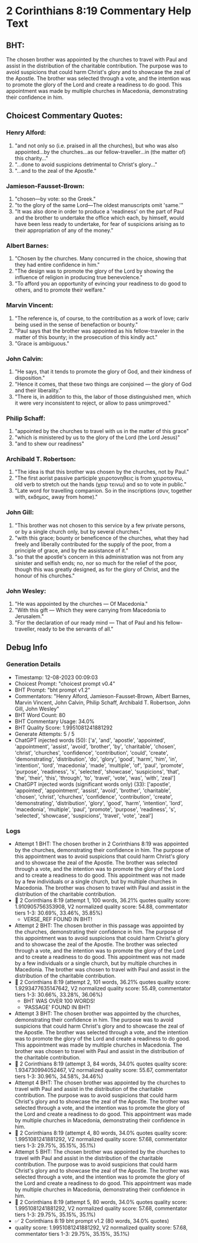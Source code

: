 # 2 Corinthians 8:19 Commentary Help Text

## BHT:
The chosen brother was appointed by the churches to travel with Paul and assist in the distribution of the charitable contribution. The purpose was to avoid suspicions that could harm Christ's glory and to showcase the zeal of the Apostle. The brother was selected through a vote, and the intention was to promote the glory of the Lord and create a readiness to do good. This appointment was made by multiple churches in Macedonia, demonstrating their confidence in him.

## Choicest Commentary Quotes:
### Henry Alford:
1. "and not only so (i.e. praised in all the churches), but who was also appointed...by the churches...as our fellow-traveller...in (the matter of) this charity..."
2. "...done to avoid suspicions detrimental to Christ's glory..."
3. "...and to the zeal of the Apostle."

### Jamieson-Fausset-Brown:
1. "chosen—by vote: so the Greek."
2. "to the glory of the same Lord—The oldest manuscripts omit 'same.'"
3. "It was also done in order to produce a 'readiness' on the part of Paul and the brother to undertake the office which each, by himself, would have been less ready to undertake, for fear of suspicions arising as to their appropriation of any of the money."

### Albert Barnes:
1. "Chosen by the churches. Many concurred in the choice, showing that they had entire confidence in him."
2. "The design was to promote the glory of the Lord by showing the influence of religion in producing true benevolence."
3. "To afford you an opportunity of evincing your readiness to do good to others, and to promote their welfare."

### Marvin Vincent:
1. "The reference is, of course, to the contribution as a work of love; cariv being used in the sense of benefaction or bounty."
2. "Paul says that the brother was appointed as his fellow-traveler in the matter of this bounty; in the prosecution of this kindly act."
3. "Grace is ambiguous."

### John Calvin:
1. "He says, that it tends to promote the glory of God, and their kindness of disposition." 
2. "Hence it comes, that these two things are conjoined — the glory of God and their liberality."
3. "There is, in addition to this, the labor of those distinguished men, which it were very inconsistent to reject, or allow to pass unimproved."

### Philip Schaff:
1. "appointed by the churches to travel with us in the matter of this grace"
2. "which is ministered by us to the glory of the Lord (the Lord Jesus)"
3. "and to shew our readiness"

### Archibald T. Robertson:
1. "The idea is that this brother was chosen by the churches, not by Paul." 
2. "The first aorist passive participle χειροτονηθεις is from χειροτονεω, old verb to stretch out the hands (χειρ τεινω) and so to vote in public."
3. "Late word for travelling companion. So in the inscriptions (συν, together with, εκδημος, away from home)."

### John Gill:
1. "This brother was not chosen to this service by a few private persons, or by a single church only, but by several churches." 
2. "with this grace; bounty or beneficence of the churches, what they had freely and liberally contributed for the supply of the poor, from a principle of grace, and by the assistance of it." 
3. "so that the apostle's concern in this administration was not from any sinister and selfish ends; no, nor so much for the relief of the poor, though this was greatly designed, as for the glory of Christ, and the honour of his churches."

### John Wesley:
1. "He was appointed by the churches — Of Macedonia."
2. "With this gift — Which they were carrying from Macedonia to Jerusalem."
3. "For the declaration of our ready mind — That of Paul and his fellow-traveller, ready to be the servants of all."


## Debug Info
### Generation Details
- Timestamp: 12-08-2023 00:09:03
- Choicest Prompt: "choicest prompt v0.4"
- BHT Prompt: "bht prompt v1.2"
- Commentators: "Henry Alford, Jamieson-Fausset-Brown, Albert Barnes, Marvin Vincent, John Calvin, Philip Schaff, Archibald T. Robertson, John Gill, John Wesley"
- BHT Word Count: 80
- BHT Commentary Usage: 34.0%
- BHT Quality Score: 1.9951081241881292
- Generate Attempts: 5 / 5
- ChatGPT injected words (50):
	['a', 'and', 'apostle', 'appointed', 'appointment', 'assist', 'avoid', 'brother', 'by', 'charitable', 'chosen', 'christ', 'churches', 'confidence', 'contribution', 'could', 'create', 'demonstrating', 'distribution', 'do', 'glory', 'good', 'harm', 'him', 'in', 'intention', 'lord', 'macedonia', 'made', 'multiple', 'of', 'paul', 'promote', 'purpose', 'readiness', 's', 'selected', 'showcase', 'suspicions', 'that', 'the', 'their', 'this', 'through', 'to', 'travel', 'vote', 'was', 'with', 'zeal']
- ChatGPT injected words (significant words only) (33):
	['apostle', 'appointed', 'appointment', 'assist', 'avoid', 'brother', 'charitable', 'chosen', 'christ', 'churches', 'confidence', 'contribution', 'create', 'demonstrating', 'distribution', 'glory', 'good', 'harm', 'intention', 'lord', 'macedonia', 'multiple', 'paul', 'promote', 'purpose', 'readiness', 's', 'selected', 'showcase', 'suspicions', 'travel', 'vote', 'zeal']

### Logs
- Attempt 1 BHT: The chosen brother in 2 Corinthians 8:19 was appointed by the churches, demonstrating their confidence in him. The purpose of this appointment was to avoid suspicions that could harm Christ's glory and to showcase the zeal of the Apostle. The brother was selected through a vote, and the intention was to promote the glory of the Lord and to create a readiness to do good. This appointment was not made by a few individuals or a single church, but by multiple churches in Macedonia. The brother was chosen to travel with Paul and assist in the distribution of the charitable contribution.
- 🔄 2 Corinthians 8:19 (attempt 1, 100 words, 36.21% quotes quality score: 1.910905756353908, V2 normalized quality score: 54.88, commentator tiers 1-3: 30.69%, 33.46%, 35.85%) 
	- VERSE_REF FOUND IN BHT!
- Attempt 2 BHT: The chosen brother in this passage was appointed by the churches, demonstrating their confidence in him. The purpose of this appointment was to avoid suspicions that could harm Christ's glory and to showcase the zeal of the Apostle. The brother was selected through a vote, and the intention was to promote the glory of the Lord and to create a readiness to do good. This appointment was not made by a few individuals or a single church, but by multiple churches in Macedonia. The brother was chosen to travel with Paul and assist in the distribution of the charitable contribution.
- 🔄 2 Corinthians 8:19 (attempt 2, 101 words, 36.21% quotes quality score: 1.9293477635147642, V2 normalized quality score: 55.49, commentator tiers 1-3: 30.66%, 33.28%, 36.06%) 
	- BHT WAS OVER 100 WORDS! 
	- 'PASSAGE' FOUND IN BHT!
- Attempt 3 BHT: The chosen brother was appointed by the churches, demonstrating their confidence in him. The purpose was to avoid suspicions that could harm Christ's glory and to showcase the zeal of the Apostle. The brother was selected through a vote, and the intention was to promote the glory of the Lord and create a readiness to do good. This appointment was made by multiple churches in Macedonia. The brother was chosen to travel with Paul and assist in the distribution of the charitable contribution.
- 🔄 2 Corinthians 8:19 (attempt 3, 84 words, 34.0% quotes quality score: 1.934730994052467, V2 normalized quality score: 55.67, commentator tiers 1-3: 30.96%, 34.58%, 34.46%)
- Attempt 4 BHT: The chosen brother was appointed by the churches to travel with Paul and assist in the distribution of the charitable contribution. The purpose was to avoid suspicions that could harm Christ's glory and to showcase the zeal of the Apostle. The brother was selected through a vote, and the intention was to promote the glory of the Lord and create a readiness to do good. This appointment was made by multiple churches in Macedonia, demonstrating their confidence in him.
- 🔄 2 Corinthians 8:19 (attempt 4, 80 words, 34.0% quotes quality score: 1.9951081241881292, V2 normalized quality score: 57.68, commentator tiers 1-3: 29.75%, 35.15%, 35.1%)
- Attempt 5 BHT: The chosen brother was appointed by the churches to travel with Paul and assist in the distribution of the charitable contribution. The purpose was to avoid suspicions that could harm Christ's glory and to showcase the zeal of the Apostle. The brother was selected through a vote, and the intention was to promote the glory of the Lord and create a readiness to do good. This appointment was made by multiple churches in Macedonia, demonstrating their confidence in him.
- 🔄 2 Corinthians 8:19 (attempt 5, 80 words, 34.0% quotes quality score: 1.9951081241881292, V2 normalized quality score: 57.68, commentator tiers 1-3: 29.75%, 35.15%, 35.1%)
- ✅ 2 Corinthians 8:19 bht prompt v1.2 (80 words, 34.0% quotes)
- quality score: 1.9951081241881292, V2 normalized quality score: 57.68, commentator tiers 1-3: 29.75%, 35.15%, 35.1%)